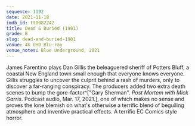 ```yaml
---
sequence: 1192
date: 2021-11-18
imdb_id: tt0082242
title: Dead & Buried (1981)
grade: B
slug: dead-and-buried-1981
venue: 4k UHD Blu-ray
venue_notes: Blue Underground, 2021
---
```


James Farentino plays Dan Gillis the beleaguered sheriff of Potters Bluff, a coastal New England town small enough that everyone knows everyone. Gillis struggles to uncover the culprit behind a rash of murders, only to discover a far-ranging conspiracy. The producers added two extra death scenes to bump the gore-factor^["Gary Sherman". _Post Mortem with Mick Garris_. Podcast audio, Mar. 17, 2021.], one of which makes no sense and proves the lone blemish on what's otherwise a terrific blend of beguiling atmosphere and inventive practical effects. A terrific EC Comics style horror.
